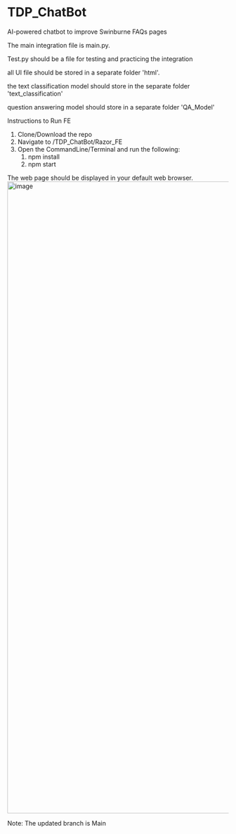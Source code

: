 # TDP_ChatBot
AI-powered chatbot to improve Swinburne FAQs pages

<!-- main.py -->
The main integration file is main.py. 

<!-- test.py -->
Test.py should be a file for testing and practicing the integration

<!-- html -->
all UI file should be stored in a separate folder 'html'.

<!-- text classification model  -->
the text classification model should store in the separate folder 'text_classification'

<!-- QA model -->
question answering model should store in a separate folder 'QA_Model'

Instructions to Run FE

1. Clone/Download the repo
2. Navigate to /TDP_ChatBot/Razor_FE
3. Open the CommandLine/Terminal and run the following:
   1. npm install
   2. npm start
  
The web page should be displayed in your default web browser. 
<img width="1440" alt="image" src="https://github.com/MattNandavong/TDP_ChatBot/assets/48211220/15c0a6cc-0236-4935-9371-875c82ffd472">

Note: The updated branch is Main
